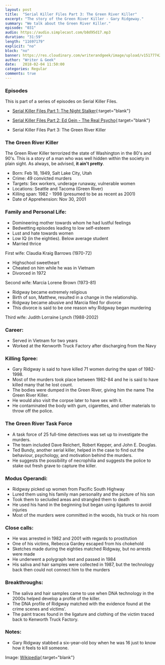 ```yaml
---
layout: post
title:  "Serial Killer Files Part 3: The Green River Killer"
excerpt: "The story of the Green River Killer - Gary Ridgeway."
summary: "We talk about the Green River Killer."
episode: "031"
audio: https://audio.simplecast.com/b8d95d17.mp3
duration: "31:59"
length: "11697179"
explicit: "no"
block: "no"
banner: https://res.cloudinary.com/writerandgeek/image/upload/v1517774288/ridgeway.jpg
author: "Writer & Geek"
date:   2018-02-04 11:50:00
categories: Regular
comments: true
---
```

### Episodes
This is part of a series of episodes on Serial Killer Files.
- [Serial Killer Files Part 1: The Night Stalker](https://writerandgeek.com/020-serial-killer-night-stalker/){:target="blank"}

- [Serial Killer Files Part 2: Ed Gein - The Real Psycho](https://writerandgeek.com/026-serial-killer-ed-gein/){:target="blank"}

- Serial Killer Files Part 3: The Green River Killer

### The Green River Killer
The Green River Killer terrorized the state of Washington in the 80's and 90's. This is a story of a man who was well hidden within the society in plain sight. As always, be advised, **it ain't pretty**.

- Born: Feb 18, 1949, Salt Lake City, Utah
- Crime: 49 convicted murders
- Targets: Sex workers, underage runaway, vulnerable women
- Locations: Seattle and Tacoma (Green River)
- Killing span: 1982 - 1998 (presumed to be as recent as 2001)
- Date of Apprehension: Nov 30, 2001

### Family and Personal Life:
- Domineering mother towards whom he had lustful feelings
- Bedwetting episodes leading to low self-esteem
- Lust and hate towards women
- Low IQ (in the eighties). Below average student
- Married thrice

First wife: Claudia Kraig Barrows (1970-72)
- Highschool sweetheart
- Cheated on him while he was in Vietnam
- Divorced in 1972

Second wife: Marcia Lorene Brown (1973-81)
- Ridgway became extremely religious
- Birth of son, Matthew, resulted in a change in the relationship.
- Ridgway became abusive and Marcia filed for divorce
- This divorce is said to be one reason why Ridgway began murdering

Third wife: Judith Lorraine Lynch (1988-2002)

### Career:
- Served in Vietnam for two years
- Worked at the Kenworth Truck Factory after discharging from the Navy

### Killing Spree:
- Gary Ridgway is said to have killed 71 women during the span of 1982-1998.
- Most of the murders took place between 1982-84 and he is said to have killed many that he lost count.
- The bodies were dumped in the Green River, giving him the name The Green River Killer.
- He would also visit the corpse later to have sex with it.
- He contaminated the body with gum, cigarettes, and other materials to throw off the police.

### The Green River Task Force
- A task force of 25 full-time detectives was set up to investigate the murders.
- The team included Dave Reichert, Robert Kepper, and John E. Douglas.
- Ted Bundy, another serial killer, helped in the case to find out the behaviour, psychology, and motivation behind the murders.
- He suggests the possibility of necrophilia and suggests the police to stake out fresh grave to capture the killer.

### Modus Operandi:
- Ridgway picked up women from Pacific South Highway
- Lured them using his family man personality and the picture of his son
- Took them to secluded areas and strangled them to death
- He used his hand in the beginning but began using ligatures to avoid injuries
- Most of the murders were committed in the woods, his truck or his room

### Close calls:
- He was arrested in 1982 and 2001 with regards to prostitution
- One of his victims, Rebecca Gardey escaped from his chokehold
- Sketches made during the eighties matched Ridgway, but no arrests were made
- He underwent a polygraph test and passed in 1984
- His saliva and hair samples were collected in 1987, but the technology back then could not connect him to the murders

### Breakthroughs:
- The saliva and hair samples came to use when DNA technology in the 2000s helped develop a profile of the killer.
- The DNA profile of Ridgway matched with the evidence found at the crime scenes and victims’.
- The paint traces found in the ligature and clothing of the victim traced back to Kenworth Truck Factory.

### Notes:
- Gary Ridgway stabbed a six-year-old boy when he was 16 just to know how it feels to kill someone.

Image: [Wikipedia](https://en.wikipedia.org/wiki/Gary_Ridgway#/media/File:Gary_Ridgway_Mugshot_11302001.jpg){:target="blank"}